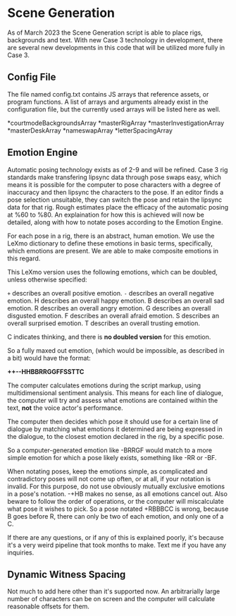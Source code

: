 # Scene Generation

As of March 2023 the Scene Generation script is able to place rigs, backgrounds and text. With new Case 3 technology in development, there are several new developments in this code that will be utilized more fully in Case 3.

## Config File ##

The file named config.txt contains JS arrays that reference assets, or program functions. A list of arrays and arguments already exist in the configuration file, but the currently used arrays will be listed here as well.

*courtmodeBackgroundsArray
*masterRigArray
*masterInvestigationArray
*masterDeskArray
*nameswapArray
*letterSpacingArray

## Emotion Engine ##

Automatic posing technology exists as of 2-9 and will be refined. Case 3 rig standards make transfering lipsync data through pose swaps easy, which means it is possible for the computer to pose characters with a degree of inaccuracy and then lipsync the characters to the pose. If an editor finds a pose selection unsuitable, they can switch the pose and retain the lipsync data for that rig. Rough estimates place the efficacy of the automatic posing at %60 to %80. An explaination for how this is achieved will now be detailed, along with how to notate poses according to the Emotion Engine.

For each pose in a rig, there is an abstract, human emotion. We use the LeXmo dictionary to define these emotions in basic terms, specifically, which emotions are present. We are able to make composite emotions in this regard.

This LeXmo version uses the following emotions, which can be doubled, unless otherwise specified:

`+` describes an overall positive emotion.
`-` describes an overall negative emotion.
H describes an overall happy emotion.
B describes an overall sad emotion.
R describes an overall angry emotion.
G describes an overall disgusted emotion.
F describes an overall afraid emotion.
S describes an overall surprised emotion.
T describes an overall trusting emotion.

C indicates thinking, and there is **no doubled version** for this emotion.

So a fully maxed out emotion, (which would be impossible, as described in a bit) would have the format:

**++--HHBBRRGGFFSSTTC**

The computer calculates emotions during the script markup, using multidimensional sentiment analysis. This means for each line of dialogue, the computer will try and assess what emotions are contained within the text, **not** the voice actor's performance.

The computer then decides which pose it should use for a certain line of dialogue by matching what emotions it determined are being expressed in the dialogue, to the closest emotion declared in the rig, by a specific pose.

So a computer-generated emotion like -BRRGF would match to a more simple emotion for which a pose likely exists, something like -RR or -BF.

When notating poses, keep the emotions simple, as complicated and contradictory poses will not come up often, or at all, if your notation is invalid. For this purpose, do not use obviously mutually exclusive emotions in a pose's notation. -+HB makes no sense, as all emotions cancel out. Also beware to follow the order of operations, or the computer will miscalculate what pose it wishes to pick. So a pose notated +RBBBCC is wrong, because B goes before R, there can only be two of each emotion, and only one of a C.

If there are any questions, or if any of this is explained poorly, it's because it's a very weird pipeline that took months to make. Text me if you have any inquiries.

## Dynamic Witness Spacing ##

Not much to add here other than it's supported now. An arbitrarially large number of characters can be on screen and the computer will calculate reasonable offsets for them.